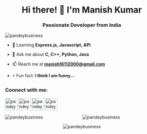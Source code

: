 <h1 align="center">Hi there! 👋 I'm Manish Kumar</h1>
<h3 align="center">Passionate Developer from India</h3>

<p align="left"> 
  <img src="https://komarev.com/ghpvc/?username=pandeybusiness&label=Profile%20views&color=0e75b6&style=flat" alt="pandeybusiness" /> 
</p>

- 🌱 Learning **Express.js, Javascript, API**

- 💬 Ask me about **C, C++, Python, Java**

- 📫 Reach me at **manish16112000@gmail.com**

- ⚡ Fun fact: **I think I am funny...**

<h3 align="left">Connect with me:</h3>
<p align="left">
  <a href="https://twitter.com/pandeybusiness" target="_blank">
    <img align="center" src="https://img.icons8.com/color/48/000000/twitter.png" alt="pandeybusiness" height="40" width="40" />
  </a>
  <a href="https://linkedin.com/in/pandeybusiness" target="_blank">
    <img align="center" src="https://img.icons8.com/color/48/000000/linkedin.png" alt="pandeybusiness" height="40" width="40" />
  </a>
  <a href="https://fb.com/manishpandeybusiness" target="_blank">
    <img align="center" src="https://img.icons8.com/color/48/000000/facebook-new.png" alt="pandeybusiness" height="40" width="40" />
  </a>
  <a href="https://instagram.com/pandeybusiness" target="_blank">
    <img align="center" src="https://img.icons8.com/color/48/000000/instagram.png" alt="pandeybusiness" height="40" width="40" />
  </a>
</p>



<!-- GitHub Stats -->
<p align="center">
  <img align="left" src="https://github-readme-stats.vercel.app/api/top-langs?username=pandeybusiness&show_icons=true&locale=en&layout=compact" alt="pandeybusiness" />
  <img align="center" src="https://github-readme-stats.vercel.app/api?username=pandeybusiness&show_icons=true&locale=en" alt="pandeybusiness" />
</p>
<p align="center">
  <img src="https://github-readme-streak-stats.herokuapp.com/?user=pandeybusiness&" alt="pandeybusiness" />
</p>
